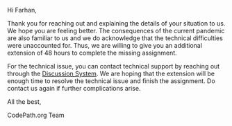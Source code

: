 Hi Farhan,

Thank you for reaching out and explaining the details of your situation to us. We hope you are feeling better. The consequences of the current pandemic are also familiar to us and we do acknowledge that the technical difficulties were unaccounted for. Thus, we are willing to give you an additional extension of 48 hours to complete the missing assignment.

For the technical issue, you can contact technical support by reaching out through the [Discussion System](https://discussions.codepath.com/). We are hoping that the extension will be enough time to resolve the technical issue and finish the assignment. Do contact us again if further complications arise.

All the best,

CodePath.org Team
